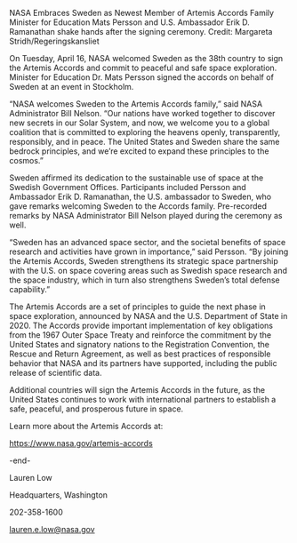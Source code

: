 NASA Embraces Sweden as Newest Member of Artemis Accords Family 
 Minister for Education Mats Persson and U.S. Ambassador Erik D. Ramanathan shake hands after the signing ceremony. Credit: Margareta Stridh/Regeringskansliet

On Tuesday, April 16, NASA welcomed Sweden as the 38th country to sign the Artemis Accords and commit to peaceful and safe space exploration. Minister for Education Dr. Mats Persson signed the accords on behalf of Sweden at an event in Stockholm.

“NASA welcomes Sweden to the Artemis Accords family,” said NASA Administrator Bill Nelson. “Our nations have worked together to discover new secrets in our Solar System, and now, we welcome you to a global coalition that is committed to exploring the heavens openly, transparently, responsibly, and in peace. The United States and Sweden share the same bedrock principles, and we’re excited to expand these principles to the cosmos.”

Sweden affirmed its dedication to the sustainable use of space at the Swedish Government Offices. Participants included Persson and Ambassador Erik D. Ramanathan, the U.S. ambassador to Sweden, who gave remarks welcoming Sweden to the Accords family. Pre-recorded remarks by NASA Administrator Bill Nelson played during the ceremony as well.

“Sweden has an advanced space sector, and the societal benefits of space research and activities have grown in importance,” said Persson. “By joining the Artemis Accords, Sweden strengthens its strategic space partnership with the U.S. on space covering areas such as Swedish space research and the space industry, which in turn also strengthens Sweden’s total defense capability.”

The Artemis Accords are a set of principles to guide the next phase in space exploration, announced by NASA and the U.S. Department of State in 2020. The Accords provide important implementation of key obligations from the 1967 Outer Space Treaty and reinforce the commitment by the United States and signatory nations to the Registration Convention, the Rescue and Return Agreement, as well as best practices of responsible behavior that NASA and its partners have supported, including the public release of scientific data.

Additional countries will sign the Artemis Accords in the future, as the United States continues to work with international partners to establish a safe, peaceful, and prosperous future in space.

Learn more about the Artemis Accords at:

https://www.nasa.gov/artemis-accords

-end-

Lauren Low

Headquarters, Washington

202-358-1600

lauren.e.low@nasa.gov